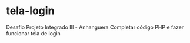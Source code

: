 # tela-login
Desafio Projeto Integrado III - Anhanguera
Completar código PHP e fazer funcionar tela de login
